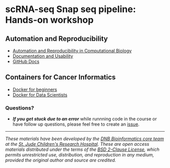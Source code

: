 
# scRNA-seq Snap seq pipeline: Hands-on workshop


## Automation and Reproducibility

* [Automation and Reproducibility in Computational Biology](https://github.com/stjude-dnb-binfcore/trainings/tree/main/courses/Automation-Reproducibility-compbio)
* [Documentation and Usability](https://jhudatascience.org/Documentation_and_Usability/)
* [GitHub Docs](https://docs.github.com/en)


## Containers for Cancer Informatics
* [Docker for beginners](https://docker-curriculum.com/)
* [Docker for Data Scientists](https://towardsdatascience.com/docker-for-data-scientists-5732501f0ba4)


### Questions?
* ***If you get stuck due to an error*** while runnning code in the course or have follow up questions, please feel free to create an [issue](https://github.com/stjude-dnb-binfcore/trainings/issues).


---

*These materials have been developed by the [DNB Bioinformatics core team](https://www.stjude.org/research/departments/developmental-neurobiology/shared-resources/bioinformatic-core.html) at the [St. Jude Children's Research Hospital](https://www.stjude.org/). These are open access materials distributed under the terms of the [BSD 2-Clause License](https://opensource.org/license/bsd-2-clause), which permits unrestricted use, distribution, and reproduction in any medium, provided the original author and source are credited.*